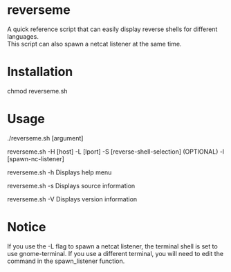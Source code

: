 # reverseme
A quick reference script that can easily display reverse shells for different languages. \
This script can also spawn a netcat listener at the same time.

# Installation
chmod reverseme.sh 

# Usage
./reverseme.sh [argument]

reverseme.sh -H [host] -L [lport] -S [reverse-shell-selection] (OPTIONAL) -l [spawn-nc-listener]

reverseme.sh -h Displays help menu

reverseme.sh -s Displays source information

reverseme.sh -V Displays version information

# Notice
If you use the -L flag to spawn a netcat listener, the terminal shell is set to use gnome-terminal. If you use a different terminal, you will need to edit the command in the spawn_listener function.
